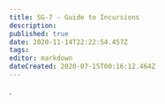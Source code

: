```yaml
---
title: SG-7 - Guide to Incursions
description: 
published: true
date: 2020-11-14T22:22:54.457Z
tags: 
editor: markdown
dateCreated: 2020-07-15T00:16:12.464Z
---
```


.